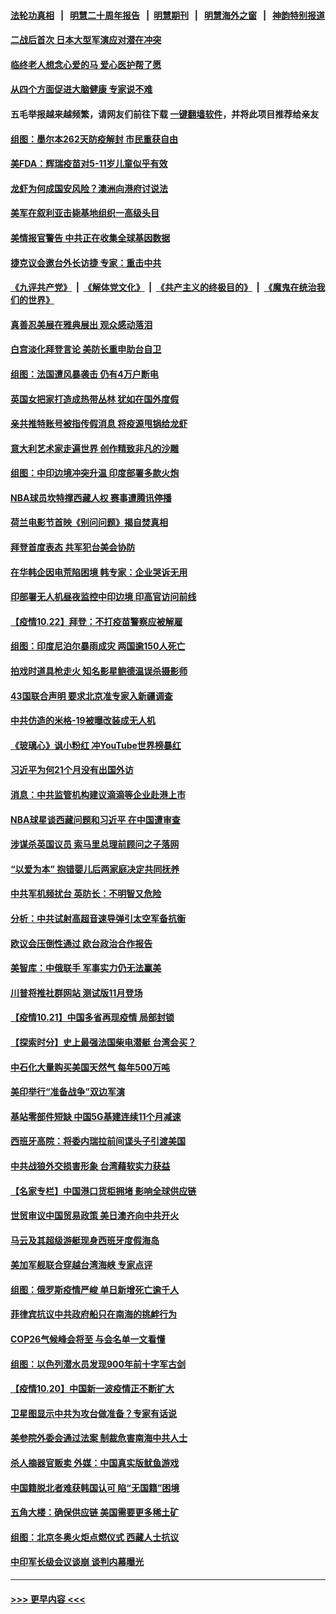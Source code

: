 #### [法轮功真相](https://github.com/gfw-breaker/truth/blob/master/README.md?t=0) &nbsp;&nbsp;|&nbsp;&nbsp; [明慧二十周年报告](https://github.com/gfw-breaker/mh-reports/blob/master/README.md?t=0) &nbsp;&nbsp;|&nbsp;&nbsp;[明慧期刊](https://github.com/gfw-breaker/mh-qikan) &nbsp;&nbsp;|&nbsp;&nbsp; [明慧海外之窗](https://github.com/gfw-breaker/mh-news/blob/master/README.md?t=0) &nbsp;&nbsp;|&nbsp;&nbsp; [神韵特别报道](https://github.com/gfw-breaker/mh-news/blob/master/shenyun.md?t=0)
#### [二战后首次 日本大型军演应对潜在冲突](../pages/nsc418/n13324664.md?t=10240150) 
#### [临终老人想念心爱的马 爱心医护帮了愿](../pages/nsc418/n13324171.md?t=10240150) 
#### [从四个方面促进大脑健康 专家说不难](../pages/nsc418/n13324530.md?t=10240150) 
#### 五毛举报越来越频繁，请网友们前往下载 [一键翻墙软件](https://github.com/gfw-breaker/ssr-accounts)，并将此项目推荐给亲友
#### [组图：墨尔本262天防疫解封 市民重获自由](../pages/nsc418/n13324146.md?t=10240150) 
#### [美FDA：辉瑞疫苗对5-11岁儿童似乎有效](../pages/nsc418/n13324181.md?t=10240150) 
#### [龙虾为何成国安风险？澳洲向港府讨说法](../pages/nsc418/n13324003.md?t=10240150) 
#### [美军在叙利亚击毙基地组织一高级头目](../pages/nsc418/n13323743.md?t=10240150) 
#### [美情报官警告 中共正在收集全球基因数据](../pages/nsc418/n13323792.md?t=10240150) 
#### [捷克议会邀台外长访捷 专家：重击中共](../pages/nsc418/n13323612.md?t=10240150) 
#### [《九评共产党》](https://github.com/begood0513/9ping.md/blob/master/README.md) &nbsp;|&nbsp; [《解体党文化》](../../../../jtdwh.md/blob/master/README.md)  &nbsp;|&nbsp; [《共产主义的终极目的》](../../../../gczydzjmd.md/blob/master/README.md) &nbsp;|&nbsp; [《魔鬼在统治我们的世界》](../../../../mgztzwmdsj.md/blob/master/README.md) 
#### [真善忍美展在雅典展出 观众感动落泪](../pages/nsc418/n13323207.md?t=10240150) 
#### [白宫淡化拜登言论 美防长重申助台自卫](../pages/nsc418/n13323321.md?t=10240150) 
#### [组图：法国遭风暴袭击 仍有4万户断电](../pages/nsc418/n13322174.md?t=10240150) 
#### [英国女把家打造成热带丛林 犹如在国外度假](../pages/nsc418/n13322901.md?t=10240150) 
#### [亲共推特账号被指传假消息 将疫源甩锅给龙虾](../pages/nsc418/n13323065.md?t=10240150) 
#### [意大利艺术家走遍世界 创作精致非凡的沙雕](../pages/nsc418/n13322764.md?t=10240150) 
#### [组图：中印边境冲突升温 印度部署多款火炮](../pages/nsc418/n13322415.md?t=10240150) 
#### [NBA球员坎特撑西藏人权 赛事遭腾讯停播](../pages/nsc418/n13322627.md?t=10240150) 
#### [荷兰电影节首映《别问问题》揭自焚真相](../pages/nsc418/n13321179.md?t=10240150) 
#### [拜登首度表态 共军犯台美会协防](../pages/nsc418/n13322941.md?t=10240150) 
#### [在华韩企因电荒陷困境 韩专家：企业哭诉无用](../pages/nsc418/n13321392.md?t=10240150) 
#### [印部署无人机昼夜监控中印边境 印高官访问前线](../pages/nsc418/n13320156.md?t=10240150) 
#### [【疫情10.22】拜登：不打疫苗警察应被解雇](../pages/nsc418/n13322304.md?t=10240150) 
#### [组图：印度尼泊尔暴雨成灾 两国逾150人死亡](../pages/nsc418/n13319550.md?t=10240150) 
#### [拍戏时道具枪走火 知名影星鲍德温误杀摄影师](../pages/nsc418/n13321891.md?t=10240150) 
#### [43国联合声明 要求北京准专家入新疆调查](../pages/nsc418/n13321668.md?t=10240150) 
#### [中共仿造的米格-19被曝改装成无人机](../pages/nsc418/n13321082.md?t=10240150) 
#### [《玻璃心》讽小粉红 冲YouTube世界榜暴红](../pages/nsc418/n13320889.md?t=10240150) 
#### [习近平为何21个月没有出国外访](../pages/nsc418/n13320887.md?t=10240150) 
#### [消息：中共监管机构建议滴滴等企业赴港上市](../pages/nsc418/n13320860.md?t=10240150) 
#### [NBA球星谈西藏问题和习近平 在中国遭审查](../pages/nsc418/n13320687.md?t=10240150) 
#### [涉谋杀英国议员 索马里总理前顾问之子落网](../pages/nsc418/n13320604.md?t=10240150) 
#### [“以爱为本” 抱错婴儿后两家庭决定共同抚养](../pages/nsc418/n13319459.md?t=10240150) 
#### [中共军机频扰台 英防长：不明智又危险](../pages/nsc418/n13320315.md?t=10240150) 
#### [分析：中共试射高超音速导弹引太空军备抗衡](../pages/nsc418/n13319881.md?t=10240150) 
#### [欧议会压倒性通过 欧台政治合作报告](../pages/nsc418/n13320378.md?t=10240150) 
#### [美智库：中俄联手 军事实力仍无法赢美](../pages/nsc418/n13320224.md?t=10240150) 
#### [川普将推社群网站 测试版11月登场](../pages/nsc418/n13320138.md?t=10240150) 
#### [【疫情10.21】中国多省再现疫情 局部封锁](../pages/nsc418/n13319817.md?t=10240150) 
#### [【探索时分】史上最强法国柴电潜艇 台湾会买？](../pages/nsc418/n13318603.md?t=10240150) 
#### [中石化大量购买美国天然气 每年500万吨](../pages/nsc418/n13319498.md?t=10240150) 
#### [美印举行“准备战争”双边军演](../pages/nsc418/n13317478.md?t=10240150) 
#### [基站零部件短缺 中国5G基建连续11个月减速](../pages/nsc418/n13318522.md?t=10240150) 
#### [西班牙高院：将委内瑞拉前间谍头子引渡美国](../pages/nsc418/n13318281.md?t=10240150) 
#### [中共战狼外交损害形象 台湾藉软实力获益](../pages/nsc418/n13318274.md?t=10240150) 
#### [【名家专栏】中国港口货柜拥堵 影响全球供应链](../pages/nsc418/n13317520.md?t=10240150) 
#### [世贸审议中国贸易政策 美日澳齐向中共开火](../pages/nsc418/n13318088.md?t=10240150) 
#### [马云及其超级游艇现身西班牙度假海岛](../pages/nsc418/n13318042.md?t=10240150) 
#### [美加军舰联合穿越台湾海峡 专家点评](../pages/nsc418/n13316848.md?t=10240150) 
#### [组图：俄罗斯疫情严峻 单日新增死亡逾千人](../pages/nsc418/n13317177.md?t=10240150) 
#### [菲律宾抗议中共政府船只在南海的挑衅行为](../pages/nsc418/n13317826.md?t=10240150) 
#### [COP26气候峰会将至 与会名单一文看懂](../pages/nsc418/n13317617.md?t=10240150) 
#### [组图：以色列潜水员发现900年前十字军古剑](../pages/nsc418/n13316912.md?t=10240150) 
#### [【疫情10.20】中国新一波疫情正不断扩大](../pages/nsc418/n13317227.md?t=10240150) 
#### [卫星图显示中共为攻台做准备？专家有话说](../pages/nsc418/n13316193.md?t=10240150) 
#### [美参院外委会通过法案 制裁危害南海中共人士](../pages/nsc418/n13316477.md?t=10240150) 
#### [杀人摘器官贩卖 外媒：中国真实版鱿鱼游戏](../pages/nsc418/n13316101.md?t=10240150) 
#### [中国籍脱北者难获韩国认可 陷“无国籍”困境](../pages/nsc418/n13316040.md?t=10240150) 
#### [五角大楼：确保供应链 美国需要更多稀土矿](../pages/nsc418/n13316121.md?t=10240150) 
#### [组图：北京冬奥火炬点燃仪式 西藏人士抗议](../pages/nsc418/n13314730.md?t=10240150) 
#### [中印军长级会议谈崩 谈判内幕曝光](../pages/nsc418/n13316005.md?t=10240150) 

----
#### [ >>> 更早内容 <<< ](../indexes/nsc418-earlier.md)
